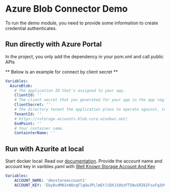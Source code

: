 # Azure Blob Connector Demo

To run the demo module, you need to provide some information to create credential authenticates.  

## Run directly with Azure Portal

In the project, you only add the dependency in your pom.xml and call public APIs

** Below is an example for connect by client secret **
```yaml
Variables:
  AzureBlob:
    # The application ID that's assigned to your app.
    ClientId: ''
    # The client secret that you generated for your app in the app registration portal.
    ClientSecret: ''
    # The directory tenant the application plans to operate against, in GUID or domain-name format.
    TenantId: ''
    # https://<storage-account>.blob.core.windows.net/
    EndPoint: ''
    # Your container name.
    ContainterName: ''
```
## Run with Azurite at local

Start docker local: Read our [documentation](../azure-blob-connector/README.md). 
Provide the account name and account key in varibles.yaml with [Well Known Storage Account And Key](https://learn.microsoft.com/en-us/azure/storage/common/storage-use-azurite?tabs=visual-studio%2Cblob-storage#well-known-storage-account-and-key)
```yaml
Variables:
	ACCOUNT_NAME: 'devstoreaccount1'
	ACCOUNT_KEY: 'Eby8vdM02xNOcqFlqUwJPLlmEtlCDXJ1OUzFT50uSRZ6IFsuFq2UVErCz4I6tq/K1SZFPTOtr/KBHBeksoGMGw=='	
```